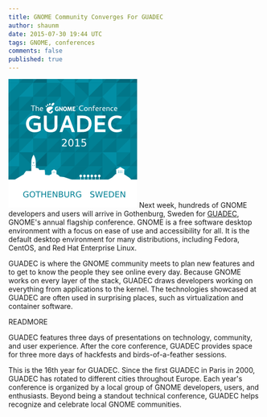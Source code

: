 ```yaml
---
title: GNOME Community Converges For GUADEC
author: shaunm
date: 2015-07-30 19:44 UTC
tags: GNOME, conferences
comments: false
published: true
---
```

![GUADEC logo](/images/blog/GUADEC_2015.png) Next week, hundreds of GNOME developers and users will arrive in Gothenburg, Sweden for [GUADEC](https://2015.guadec.org/), GNOME's annual flagship conference. GNOME is a free software desktop environment with a focus on ease of use and accessibility for all. It is the default desktop environment for many distributions, including Fedora, CentOS, and Red Hat Enterprise Linux.

GUADEC is where the GNOME community meets to plan new features and to get to know the  people they see online every day. Because GNOME works on every layer of the stack, GUADEC draws developers working on everything from applications to the kernel. The technologies showcased at GUADEC are often used in surprising places, such as virtualization and container software.

READMORE

GUADEC features three days of presentations on technology, community, and user experience. After the core conference, GUADEC provides space for three more days of hackfests and birds-of-a-feather sessions.

This is the 16th year for GUADEC. Since the first GUADEC in Paris in 2000, GUADEC has rotated to different cities throughout Europe. Each year's conference is organized by a local group of GNOME developers, users, and enthusiasts. Beyond being a standout technical conference, GUADEC helps recognize and celebrate local GNOME communities.


